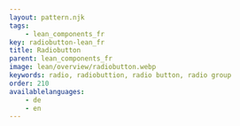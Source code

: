```yaml
---
layout: pattern.njk
tags: 
    - lean_components_fr
key: radiobutton-lean_fr
title: Radiobutton
parent: lean_components_fr
image: lean/overview/radiobutton.webp
keywords: radio, radiobuttion, radio button, radio group
order: 210
availablelanguages: 
    - de
    - en
---
```

